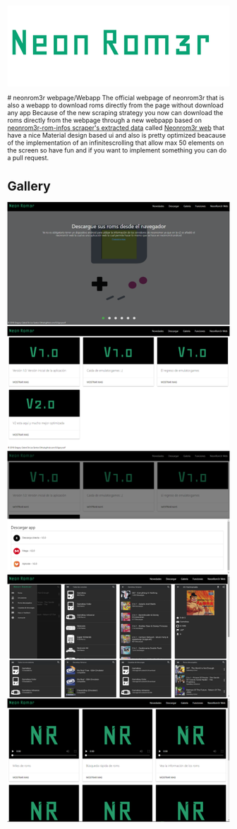 <p align="center"><img src="https://raw.githubusercontent.com/Gr3gorywolf/neonrom3r-webpage/master/imgs/logolarge.png" /></p>
# neonrom3r webpage/Webapp
The official webpage of neonrom3r that is also a webapp to download roms directly from the page without download any app
Because of the new scraping strategy you now can download the roms directly from the webpage through  a new webpapp based on <a href="https://github.com/Gr3gorywolf/Neonrom3r-rom-infos-scraper">neonrom3r-rom-infos scraper's extracted data</a> called
<a href="https://gr3gorywolf.github.io/neonrom3r-webpage/neonrom3rweb.html">Neonrom3r web</a> that have a nice Material design based ui
and also is pretty optimized beacause of the implementation of an infinitescrolling that allow max 50 elements on the screen so have fun 
and if you want to implement something you can do a pull request. 

# Gallery
<img src="https://raw.githubusercontent.com/Gr3gorywolf/neonrom3r-webpage/master/imgs/wps.png"/>
<img src="https://raw.githubusercontent.com/Gr3gorywolf/neonrom3r-webpage/master/imgs/wps2.png"/>
<img src="https://raw.githubusercontent.com/Gr3gorywolf/neonrom3r-webpage/master/imgs/wps3.png"/>
<img src="https://raw.githubusercontent.com/Gr3gorywolf/neonrom3r-webpage/master/imgs/wps4.png"/>
<img src="https://raw.githubusercontent.com/Gr3gorywolf/neonrom3r-webpage/master/imgs/wps5.png"/>
